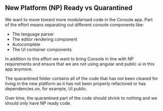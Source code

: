 ## New Platform (NP) Ready vs Quarantined

We want to move toward more modularised code in the Console app.
Part of the effort means separating out different console components
like:

- The language parser
- The editor rendering component
- Autocomplete
- The UI container components

In addition to this effort we want to bring Console in line with NP
requirements and ensure that we are not using angular and public ui
in this app anymore.

The quarantined folder contains all of the code that has not been cleared
for living in the new platform as it has not been properly refactored
or has dependencies on, for example, UI public.

Over time, the quarantined part of the code should shrink to nothing
and we should only have NP ready code.
